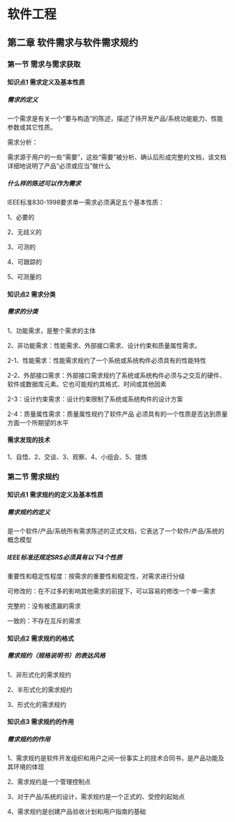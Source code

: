 # 软件工程

## 第二章 软件需求与软件需求规约

### 第一节 需求与需求获取

#### 知识点1 需求定义及基本性质

##### 需求的定义

一个需求是有关一个“要与构造”的陈述，描述了待开发产品/系统功能能力、性能参数或其它性质。

需求分析：

需求源于用户的一些“需要”，这些“需要”被分析、确认后形成完整的文档，该文档详细地说明了产品“必须或应当”做什么

##### 什么样的陈述可以作为需求

IEEE标准830-1998要求单一需求必须满足五个基本性质：

1、必要的

2、无歧义的

3、可测的

4、可跟踪的

5、可测量的

#### 知识点2 需求分类

##### 需求的分类

1、功能需求，是整个需求的主体

2、非功能需求：性能需求、外部接口需求、设计约束和质量属性需求。

2-1、性能需求：性能需求规约了一个系统或系统构件必须具有的性能特性

2-2、外部接口需求：外部接口需求规约了系统或系统构件必须与之交互的硬件、软件或数据库元素。它也可能规约其格式、时间或其他因素

2-3：设计约束需求：设计约束限制了系统或系统构件的设计方案 

2-4：质量属性需求：质量属性规约了软件产品 必须具有的一个性质是否达到质量方面一个所期望的水平

#### 需求发现的技术

1、自悟、2、交谈、3、观察、4、小组会、5、提炼

### 第二节 需求规约

#### 知识点1 需求规约的定义及基本性质

##### 需求规约的定义

是一个软件/产品/系统所有需求陈述的正式文档，它表达了一个软件/产品/系统的概念模型

##### IEEE标准还规定SRS必须具有以下4个性质

重要性和稳定性程度：按需求的重要性和稳定性，对需求进行分级

可修改的：在不过多的影响其他需求的前提下，可以容易的修改一个单一需求

完整的：没有被遗漏的需求

一致的：不存在互斥的需求

#### 知识点2 需求规约的格式

##### 需求规约（规格说明书）的表达风格

1、非形式化的需求规约

2、半形式化的需求规约

3、形式化的需求规约

#### 知识点3 需求规约的作用

##### 需求规约的作用

1、需求规约是软件开发组织和用户之间一份事实上的技术合同书，是产品功能及其环境的体现

2、需求规约是一个管理控制点

3、对于产品/系统的设计，需求规约是一个正式的、受控的起始点

4、需求规约是创建产品验收计划和用户指南的基础








